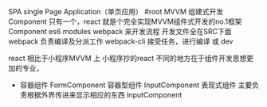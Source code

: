SPA single Page Application（单页应用）
#root MVVM 组建式开发
Component
只有一个，react 就是个完全实现MVVM组件式开发的no.1框架
Component  es6 modules
webpack 来开发流程  开发文件全在SRC下面
webpack 负责编译及分派工作
webpack-cli  接受任务，进行编译 或 dev

react 相比于小程序MVVM 上 小程序抄的react
不同的地方在于组件开发思想更加的专业，
- 容器组件
 FormComponent  容器型组件
   InputComponent 表现式组件 主要负责根据外界传进来显示相应的东西
   InputComponent
